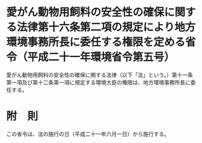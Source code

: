 # 愛がん動物用飼料の安全性の確保に関する法律第十六条第二項の規定により地方環境事務所長に委任する権限を定める省令（平成二十一年環境省令第五号）
愛がん動物用飼料の安全性の確保に関する法律（以下「法」という。）第十一条第一項及び第十二条第一項に規定する環境大臣の権限は、地方環境事務所長に委任する。
# 附　則
この省令は、法の施行の日（平成二十一年六月一日）から施行する。
